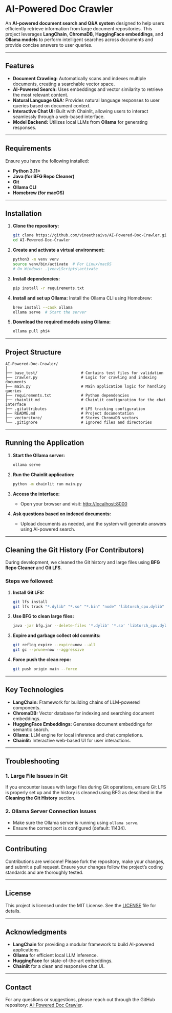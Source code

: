 # AI-Powered Doc Crawler

An **AI-powered document search and Q&A system** designed to help users efficiently retrieve information from large document repositories. This project leverages **LangChain**, **ChromaDB**, **HuggingFace embeddings**, and **Ollama models** to perform intelligent searches across documents and provide concise answers to user queries.

---

## Features

- **Document Crawling:** Automatically scans and indexes multiple documents, creating a searchable vector space.
- **AI-Powered Search:** Uses embeddings and vector similarity to retrieve the most relevant content.
- **Natural Language Q&A:** Provides natural language responses to user queries based on document context.
- **Interactive Chat UI:** Built with Chainlit, allowing users to interact seamlessly through a web-based interface.
- **Model Backend:** Utilizes local LLMs from **Ollama** for generating responses.

---

## Requirements

Ensure you have the following installed:

- **Python 3.11+**
- **Java (for BFG Repo Cleaner)**
- **Git**
- **Ollama CLI**
- **Homebrew (for macOS)**

---

## Installation

1. **Clone the repository:**
   ```bash
   git clone https://github.com/vineethsaivs/AI-Powered-Doc-Crawler.git
   cd AI-Powered-Doc-Crawler
   ```

2. **Create and activate a virtual environment:**
   ```bash
   python3 -m venv venv
   source venv/bin/activate  # For Linux/macOS
   # On Windows: .\venv\Scripts\activate
   ```

3. **Install dependencies:**
   ```bash
   pip install -r requirements.txt
   ```

4. **Install and set up Ollama:**
   Install the Ollama CLI using Homebrew:
   ```bash
   brew install --cask ollama
   ollama serve  # Start the server
   ```

5. **Download the required models using Ollama:**
   ```bash
   ollama pull phi4
   ```

---

## Project Structure

```
AI-Powered-Doc-Crawler/
│
├── base_test/                   # Contains test files for validation
├── crawler.py                   # Logic for crawling and indexing documents
├── main.py                      # Main application logic for handling queries
├── requirements.txt             # Python dependencies
├── chainlit.md                  # Chainlit configuration for the chat interface
├── .gitattributes               # LFS tracking configuration
├── README.md                    # Project documentation
├── vectorstore/                 # Stores ChromaDB vectors
└── .gitignore                   # Ignored files and directories
```

---

## Running the Application

1. **Start the Ollama server:**
   ```bash
   ollama serve
   ```

2. **Run the Chainlit application:**
   ```bash
   python -m chainlit run main.py
   ```

3. **Access the interface:**
   - Open your browser and visit: [http://localhost:8000](http://localhost:8000)

4. **Ask questions based on indexed documents:**
   - Upload documents as needed, and the system will generate answers using AI-powered search.

---

## Cleaning the Git History (For Contributors)

During development, we cleaned the Git history and large files using **BFG Repo Cleaner** and **Git LFS**.

### Steps we followed:
1. **Install Git LFS:**
   ```bash
   git lfs install
   git lfs track "*.dylib" "*.so" "*.bin" "node" "libtorch_cpu.dylib"
   ```

2. **Use BFG to clean large files:**
   ```bash
   java -jar bfg.jar --delete-files '*.dylib' '*.so' 'libtorch_cpu.dylib' 'node' '*.bin'
   ```

3. **Expire and garbage collect old commits:**
   ```bash
   git reflog expire --expire=now --all
   git gc --prune=now --aggressive
   ```

4. **Force push the clean repo:**
   ```bash
   git push origin main --force
   ```

---

## Key Technologies

- **LangChain:** Framework for building chains of LLM-powered components.
- **ChromaDB:** Vector database for indexing and searching document embeddings.
- **HuggingFace Embeddings:** Generates document embeddings for semantic search.
- **Ollama:** LLM engine for local inference and chat completions.
- **Chainlit:** Interactive web-based UI for user interactions.

---

## Troubleshooting

### 1. Large File Issues in Git
If you encounter issues with large files during Git operations, ensure Git LFS is properly set up and the history is cleaned using BFG as described in the **Cleaning the Git History** section.

### 2. Ollama Server Connection Issues
- Make sure the Ollama server is running using `ollama serve`.
- Ensure the correct port is configured (default: 11434).

---

## Contributing
Contributions are welcome! Please fork the repository, make your changes, and submit a pull request. Ensure your changes follow the project’s coding standards and are thoroughly tested.

---

## License
This project is licensed under the MIT License. See the [LICENSE](LICENSE) file for details.

---

## Acknowledgments
- **LangChain** for providing a modular framework to build AI-powered applications.
- **Ollama** for efficient local LLM inference.
- **HuggingFace** for state-of-the-art embeddings.
- **Chainlit** for a clean and responsive chat UI.

---

## Contact
For any questions or suggestions, please reach out through the GitHub repository: [AI-Powered Doc Crawler](https://github.com/vineethsaivs/AI-Powered-Doc-Crawler).
